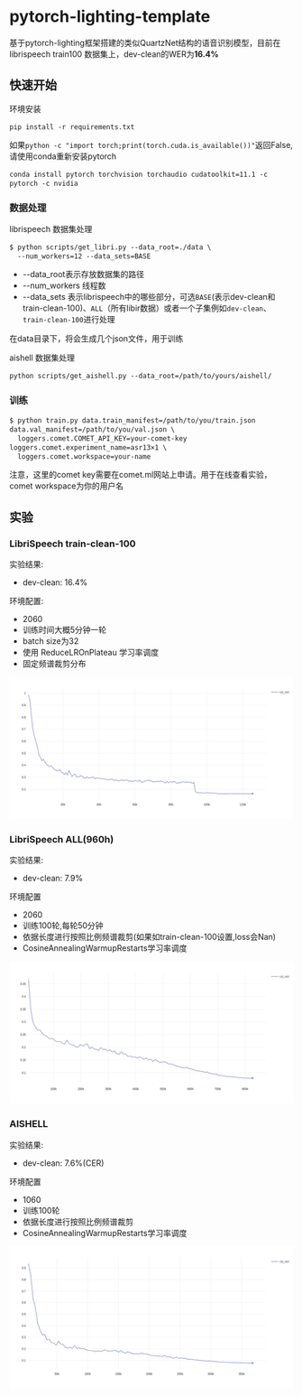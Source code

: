 # pytorch-lighting-template
基于pytorch-lighting框架搭建的类似QuartzNet结构的语音识别模型，目前在librispeech train100 数据集上，dev-clean的WER为**16.4%**

## 快速开始
环境安装
```shell
pip install -r requirements.txt
```
如果`python -c "import torch;print(torch.cuda.is_available())"`返回False,请使用conda重新安装pytorch
```shell
conda install pytorch torchvision torchaudio cudatoolkit=11.1 -c pytorch -c nvidia
```
### 数据处理
librispeech 数据集处理
```shell
$ python scripts/get_libri.py --data_root=./data \
  --num_workers=12 --data_sets=BASE
```
+ --data_root表示存放数据集的路径
+ --num_workers 线程数
+ --data_sets 表示librispeech中的哪些部分，可选`BASE`(表示dev-clean和train-clean-100)、`ALL`（所有libir数据）或者一个子集例如`dev-clean`、`train-clean-100`进行处理

在data目录下，将会生成几个json文件，用于训练

aishell 数据集处理
```shell
python scripts/get_aishell.py --data_root=/path/to/yours/aishell/
```
### 训练
```shell
$ python train.py data.train_manifest=/path/to/you/train.json data.val_manifest=/path/to/you/val.json \
  loggers.comet.COMET_API_KEY=your-comet-key loggers.comet.experiment_name=asr13×1 \
  loggers.comet.workspace=your-name
```
注意，这里的comet key需要在comet.ml网站上申请。用于在线查看实验，comet workspace为你的用户名

## 实验
### LibriSpeech train-clean-100
实验结果:
+ dev-clean: 16.4%

环境配置:
+ 2060
+ 训练时间大概5分钟一轮
+ batch size为32
+ 使用 ReduceLROnPlateau 学习率调度
+ 固定频谱裁剪分布

![dev-clean WER](assets/train-100-val_wer.jpeg)

### LibriSpeech ALL(960h)
实验结果:
+ dev-clean: 7.9%

环境配置
+ 2060
+ 训练100轮,每轮50分钟
+ 依据长度进行按照比例频谱裁剪(如果如train-clean-100设置,loss会Nan)
+ CosineAnnealingWarmupRestarts学习率调度

![dev-clean](assets/train960-val_wer.jpeg)

### AISHELL
实验结果:
+ dev-clean: 7.6%(CER)

环境配置
+ 1060
+ 训练100轮
+ 依据长度进行按照比例频谱裁剪
+ CosineAnnealingWarmupRestarts学习率调度

![aishell-dev](assets/aishell-dev-cer.jpeg)